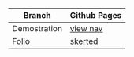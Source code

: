 Branch | Github Pages
------------ | -------------
Demostration | [view nav](https://garyavendanio.github.io/nav/)
Folio | [skerted](https://skerted.com)
